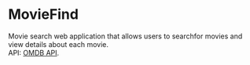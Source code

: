 # MovieFind
Movie search web application that allows users to searchfor movies and view details about each movie.  
API: [OMDB API](http://www.omdbapi.com/).